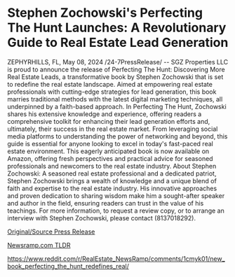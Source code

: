 # Stephen Zochowski's Perfecting The Hunt Launches: A Revolutionary Guide to Real Estate Lead Generation

ZEPHYRHILLS, FL, May 08, 2024 /24-7PressRelease/ -- SGZ Properties LLC is proud to announce the release of Perfecting The Hunt: Discovering More Real Estate Leads, a transformative book by Stephen Zochowski that is set to redefine the real estate landscape. Aimed at empowering real estate professionals with cutting-edge strategies for lead generation, this book marries traditional methods with the latest digital marketing techniques, all underpinned by a faith-based approach.  In Perfecting The Hunt, Zochowski shares his extensive knowledge and experience, offering readers a comprehensive toolkit for enhancing their lead generation efforts and, ultimately, their success in the real estate market. From leveraging social media platforms to understanding the power of networking and beyond, this guide is essential for anyone looking to excel in today's fast-paced real estate environment.  This eagerly anticipated book is now available on Amazon, offering fresh perspectives and practical advice for seasoned professionals and newcomers to the real estate industry.  About Stephen Zochowski: A seasoned real estate professional and a dedicated patriot, Stephen Zochowski brings a wealth of knowledge and a unique blend of faith and expertise to the real estate industry. His innovative approaches and proven dedication to sharing wisdom make him a sought-after speaker and author in the field, ensuring readers can trust in the value of his teachings.  For more information, to request a review copy, or to arrange an interview with Stephen Zochowski, please contact (8137018292). 

[Original/Source Press Release](https://www.24-7pressrelease.com/press-release/510722/stephen-zochowskis-perfecting-the-hunt-launches-a-revolutionary-guide-to-real-estate-lead-generation)
                    

[Newsramp.com TLDR](None) 

https://www.reddit.com/r/RealEstate_NewsRamp/comments/1cmyk01/new_book_perfecting_the_hunt_redefines_real/